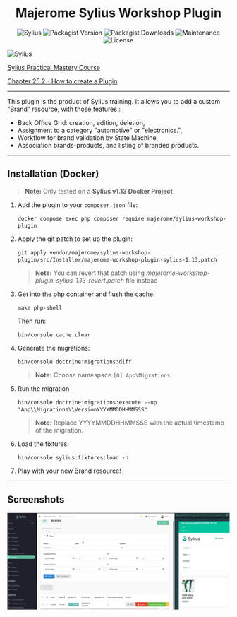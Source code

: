 <h1 align="center">Majerome Sylius Workshop Plugin</h1> 

<div align="center">

![Sylius](https://img.shields.io/badge/sylius-1.13-brightgreen)
![Packagist Version](https://img.shields.io/packagist/v/majerome/sylius-workshop-plugin)
![Packagist Downloads](https://img.shields.io/packagist/dt/majerome/sylius-workshop-plugin)
![Maintenance](https://img.shields.io/maintenance/no/2025)
![License](https://img.shields.io/badge/license-MIT-blue)

</div>

![Sylius](https://sylius.com/wp-content/uploads/2021/03/sylius-logo_sylius-logo-light-1024x422.jpg)

[Sylius Practical Mastery Course](https://academy.sylius.com/course/sylius-practical-mastery-course/)

[Chapter 25.2 - How to create a Plugin](https://academy.sylius.com/lesson/25-2-how-to-create-a-plugin/)

---

<p>
This plugin is the product of Sylius training. 
It allows you to add a custom “Brand” resource, with those features :

- Back Office Grid: creation, edition, deletion,
- Assignment to a category "automotive" or "electronics.",
- Workflow for brand validation by State Machine, 
- Association brands-products, and listing of branded products.
</p>

---

## Installation (Docker)
>**Note:** Only tested on a **Sylius v1.13 Docker Project**

1. Add the plugin to your `composer.json` file:
    ```
    docker compose exec php composer require majerome/sylius-workshop-plugin
    ```

2. Apply the git patch to set up the plugin:
    ```
    git apply vendor/majerome/sylius-workshop-plugin/src/Installer/majerome-workshop-plugin-sylius-1.13.patch
    ```

    > **Note:** You can revert that patch using *majerome-workshop-plugin-sylius-1.13-revert.patch* file instead

3. Get into the php container and flush the cache:
    ```
    make php-shell
    ```
    Then run:
    ```
    bin/console cache:clear
    ```
4. Generate the migrations:
    ```
    bin/console doctrine:migrations:diff
    ```
    >**Note:** Choose namespace ```[0] App\Migrations```.

5. Run the migration
    ```
    bin/console doctrine:migrations:execute --up "App\\Migrations\\VersionYYYYMMDDHHMMSSS"
    ```
    >**Note:** Replace YYYYMMDDHHMMSSS with the actual timestamp of the migration.

6. Load the fixtures:
    ```
    bin/console sylius:fixtures:load -n
    ```

7. Play with your new Brand resource! 

---

## Screenshots

![Demo](https://raw.githubusercontent.com/majerome/sylius-workshop-plugin/master/docs/demo.png)

